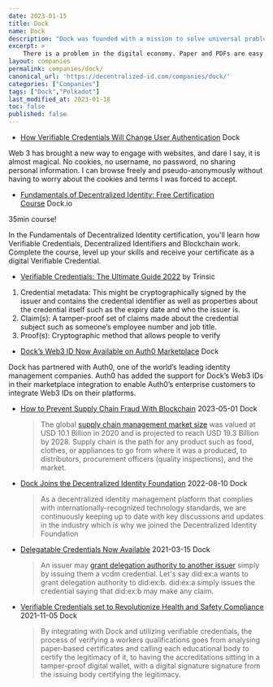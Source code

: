 ```yaml
---
date: 2023-01-15
title: Dock
name: Dock
description: "Dock was founded with a mission to solve universal problems with existing data solutions: data silos and gatekeepers, untrusted and inaccurate information, incompatibilities across platforms, inefficiencies with verifying data, and lack of control and privacy for users."
excerpt: >
    There is a problem in the digital economy. Paper and PDFs are easy to fake. Verifying the authenticity of a document or certificate is slow and manual. And if you don't verify them, you risk fraud. That's why world-class organisations use Verifiable Credentials to verify documents instantly. Verifiable Credentials are documents that contain a crypto signature: a permanent stamp that allows anyone to confirm you issued that credential.
layout: companies
permalink: companies/dock/
canonical_url: 'https://decentralized-id.com/companies/dock/'
categories: ["Companies"]
tags: ["Dock","Polkadot"]
last_modified_at: 2023-01-18
toc: false
published: false
---
```


* [How Verifiable Credentials Will Change User Authentication](https://blog.dock.io/verifiable-credentials-changing-user-authentication/) Dock

Web 3 has brought a new way to engage with websites, and dare I say, it is almost magical. No cookies, no username, no password, no sharing personal information. I can browse freely and pseudo-anonymously without having to worry about the cookies and terms I was forced to accept.

* [Fundamentals of Decentralized Identity: Free Certification Course](https://blog.dock.io/decentralized-identity-certification-course/) Dock.io

35min course!

In the Fundamentals of Decentralized Identity certification, you'll learn how Verifiable Credentials, Decentralized Identifiers and Blockchain work. Complete the course, level up your skills and receive your certificate as a digital Verifiable Credential.


* [Verifiable Credentials: The Ultimate Guide 2022](https://blog.dock.io/verifiable-credentials/) by Trinsic

1. Credential metadata: This might be cryptographically signed by the issuer and contains the credential identifier as well as properties about the credential itself such as the expiry date and who the issuer is.
2. Claim(s): A tamper-proof set of claims made about the credential subject such as someone’s employee number and job title.
3. Proof(s): Cryptographic method that allows people to verify

* [Dock’s Web3 ID Now Available on Auth0 Marketplace](https://blog.dock.io/docks-web3-id-now-available-on-auth0-marketplace/) Dock

Dock has partnered with Auth0, one of the world’s leading identity management companies. Auth0 has added the support for Dock’s Web3 IDs in their marketplace integration to enable Auth0’s enterprise customers to integrate Web3 IDs on their platforms.
* [How to Prevent Supply Chain Fraud With Blockchain](https://www.dock.io/post/supply-chain-fraud-blockchain) 2023-05-01 Dock
  > The global [supply chain management market size](https://www.prnewswire.com/news-releases/supply-chain-management-scm-market-size-worth--19-3-billion-globally-by-2028-at-9-02--cagr-verified-market-research-301540702.html) was valued at USD 10.1 Billion in 2020 and is projected to reach USD 19.3 Billion by 2028. Supply chain is the path for any product such as food, clothes, or appliances to go from where it was a produced, to distributors, procurement officers (quality inspections), and the market.
* [Dock Joins the Decentralized Identity Foundation](https://blog.dock.io/decentralized-identity-foundation/) 2022-08-10 Dock
  > As a decentralized identity management platform that complies with internationally-recognized technology standards, we are continuously keeping up to date with key discussions and updates in the industry which is why we joined the Decentralized Identity Foundation

* [Delegatable Credentials Now Available](https://blog.dock.io/delegatable-credentials-now-available/) 2021-03-15 Dock
  > An issuer may [grant delegation authority to another issuer](https://docknetwork.github.io/sdk/tutorials/concepts_private_delegation.html) simply by issuing them a vcdm credential. Let's say did:ex:a wants to grant delegation authority to did:ex:b. did:ex:a simply issues the credential saying that did:ex:b may make any claim.
* [Verifiable Credentials set to Revolutionize Health and Safety Compliance](https://blog.dock.io/verifiable-credentials-set-to-revolutionize-health-and-safety-compliance/) 2021-11-05 Dock
  > By integrating with Dock and utilizing verifiable credentials, the process of verifying a workers qualifications goes from analysing paper-based certificates and calling each educational body to certify the legitimacy of it, to having the accreditations sitting in a tamper-proof digital wallet, with a digital signature signature from the issuing body certifying the legitimacy.
